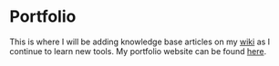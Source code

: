 # Portfolio
This is where I will be adding knowledge base articles on my [wiki](https://github.com/mluchettii/portfolio/wiki) as I continue to learn new tools. My portfolio website can be found [here](https://ml3457.wixsite.com/mluchetti).
